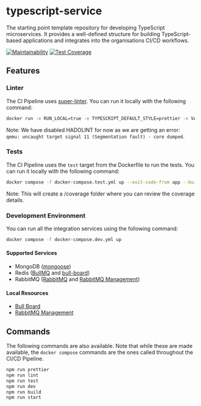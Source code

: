 # typescript-service

The starting point template repository for developing TypeScript microservices. It provides a well-defined structure for building TypeScript-based applications and integrates into the organisations CI/CD workflows.

[![Maintainability](https://api.codeclimate.com/v1/badges/7f1efd504c8530d6d5b7/maintainability)](https://codeclimate.com/github/TogetherCrew/typescript-service/maintainability)
[![Test Coverage](https://api.codeclimate.com/v1/badges/7f1efd504c8530d6d5b7/test_coverage)](https://codeclimate.com/github/TogetherCrew/typescript-service/test_coverage)

## Features

### Linter

The CI Pipeline uses [super-linter](https://github.com/super-linter/super-linter). You can run it locally with the following command:

```bash
docker run -e RUN_LOCAL=true -e TYPESCRIPT_DEFAULT_STYLE=prettier -e VALIDATE_DOCKERFILE_HADOLINT=false -v $(pwd):/tmp/lint github/super-linter:slim-latest
```

Note: We have disabled HADOLINT for now as we are getting an error: `qemu: uncaught target signal 11 (Segmentation fault) - core dumped`.

### Tests

The CI Pipeline uses the `test` target from the Dockerfile to run the tests. You can run it locally with the following command:

```bash
docker compose -f docker-compose.test.yml up --exit-code-from app --build
```

Note: This will create a /coverage folder where you can review the coverage details.

### Development Environment

You can run all the integration services using the following command:

```bash
docker compose -f docker-compose.dev.yml up
```

#### Supported Services

- MongoDB ([mongoose](https://mongoosejs.com/))
- Redis ([BullMQ](https://bullmq.io/) and [bull-board](https://github.com/felixmosh/bull-board))
- RabbitMQ ([RabbitMQ](https://www.rabbitmq.com/) and [RabbitMQ Management](https://www.rabbitmq.com/managment))

#### Local Resources

- [Bull Board](http://localhost:3000/admin/queues)
- [RabbitMQ Management](http://localhost:15672)

## Commands

The following commands are also available. Note that while these are made available, the `docker compose` commands are the ones called throughout the CI/CD Pipeline.

```bash
npm run prettier
npm run lint
npm run test
npm run dev
npm run build
npm run start
```
